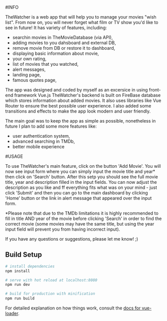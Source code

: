 #INFO

TheWatcher is a web app that will help you to manage your movies "wish list". From now on, you will never forget what film or TV show you'd like to see in future! It has variety of features, including:

  - searchin movies in TheMovieDatabase (via API),
  - adding movies to you dahsboard and external DB,
  - remove movie from DB or restore it to dashboard,
  - displaying basic information about movie,
  - your own rating,
  - list of movies that you watched,
  - alert messages,
  - landing page,
  - famous quotes page,

The app was designed and coded by myself as an excersice in using front-end framework Vue.js
TheWatcher's backend is built on FireBase database which stores information about added movies. It also uses libraries like 
Vue Router to ensure the best possible user experience. I also added some transitions and effects to make the app look modern
and user friendly.

The main goal was to keep the app as simple as possible, nonetheless in future I plan to add some more features like:

  - user authentication system,
  - advanced searching in TMDb,
  - better mobile experience


#USAGE 

To use TheWatcher's main feature, click on the button 'Add Movie'. You will now see input form where you can simply input the
movie title and year* then click on 'Search' button. After this setp you should see the full movie title, year and description filled 
in the input fields. You can now adjust the description as you like and ff everything fits what was on your mind - just click 'Submit' and then you can go to the main dashboard by clicking 'Home' button or the link in alert message that appeared over the input form.

*Please note that due to the TMDb limitations it is highly recommended to fill in title AND year of the movie before clicking 'Search' 
in order to find the correct movie (some movies may have the same title, but using the year input field will prevent you from
having incorrect input).


If you have any questions or suggestions, please let me know! ;)












## Build Setup

``` bash
# install dependencies
npm install

# serve with hot reload at localhost:8080
npm run dev

# build for production with minification
npm run build
```

For detailed explanation on how things work, consult the [docs for vue-loader](http://vuejs.github.io/vue-loader).
